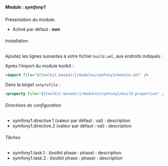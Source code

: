 ##### Module : symfony1

Présentation du module.

* Activé par défaut : **non**

###### Installation

Ajoutez les lignes suivantes à votre fichier ```build.xml```, aux endroits indiqués :

Après l'import du module toolkit :
 ```xml
 <import file="${toolkit.basedir}/modules/symfony1/module.xml" />
 ```

Dans la *target* ```setprofile``` :
```xml
<property file="${toolkit.basedir}/modules/symfony1/build.properties" />
```

###### Directives de configuration

* symfony1.directive.1 (valeur par défaut : val) : description
* symfony1.directive.2 (valeur par défaut : val) : description

###### Tâches

* symfony1.task.1 : (toolkit phase : phase) : description
* symfony1.task.2 : (toolkit phase : phase) : description
